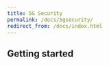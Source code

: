 ```yaml
---
title: 5G Security
permalink: /docs/5gsecurity/
redirect_from: /docs/index.html
---
```


## Getting started

